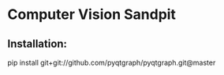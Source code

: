 # Computer Vision Sandpit

## Installation:

pip install git+git://github.com/pyqtgraph/pyqtgraph.git@master
